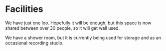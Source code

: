 # Facilities

We have just one loo. Hopefully it will be enough, but this space is now shared between over 30 people, so it will get well used.

We have a shower room, but it is currently being used for storage and as an occasional recording studio.
